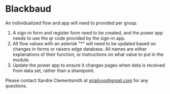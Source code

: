 # Blackbaud

An individualized flow and app will need to provided per group. 

1. A sign-in form and register form need to be created, and the power app needs to use the qr code provided by the sign-in app.
2. All flow values with an asterisk "*" will need to be updated based on changes in forms or raisers edge database. All names are either explanations of their function, or instructions on what value to put in the module.
3. Update the power app to ensure it changes pages when data is received from data set, rather than a sharepoint. 

Please contact Xandre Clementsmith at xirailuyo@gmail.com for any questions. 
